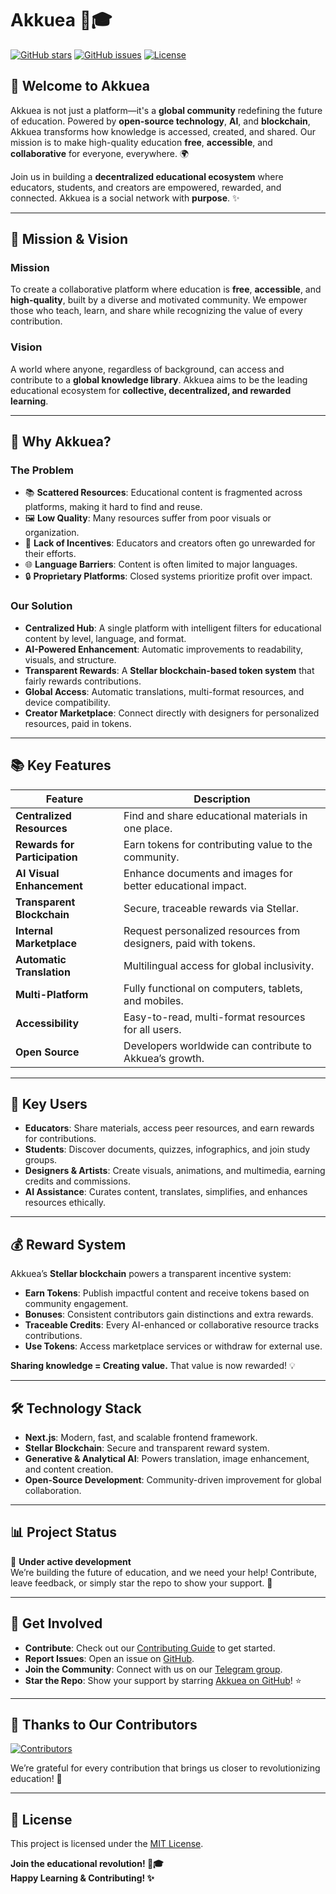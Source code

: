 # Akkuea 🚀🎓

[![GitHub stars](https://img.shields.io/github/stars/akkuea/akkuea?style=social)](https://github.com/akkuea/akkuea)
[![GitHub issues](https://img.shields.io/github/issues/akkuea/akkuea)](https://github.com/akkuea/akkuea/issues)
[![License](https://img.shields.io/badge/license-MIT-blue.svg)](https://github.com/akkuea/akkuea/blob/main/LICENSE)

## 🌟 Welcome to Akkuea

Akkuea is not just a platform—it's a **global community** redefining the future of education. Powered by **open-source technology**, **AI**, and **blockchain**, Akkuea transforms how knowledge is accessed, created, and shared. Our mission is to make high-quality education **free**, **accessible**, and **collaborative** for everyone, everywhere. 🌍

Join us in building a **decentralized educational ecosystem** where educators, students, and creators are empowered, rewarded, and connected. Akkuea is a social network with **purpose**. ✨

---

## 🎯 Mission & Vision

### Mission
To create a collaborative platform where education is **free**, **accessible**, and **high-quality**, built by a diverse and motivated community. We empower those who teach, learn, and share while recognizing the value of every contribution.

### Vision
A world where anyone, regardless of background, can access and contribute to a **global knowledge library**. Akkuea aims to be the leading educational ecosystem for **collective, decentralized, and rewarded learning**.

---

## 🚀 Why Akkuea?

### The Problem
- 📚 **Scattered Resources**: Educational content is fragmented across platforms, making it hard to find and reuse.
- 🖼️ **Low Quality**: Many resources suffer from poor visuals or organization.
- 💸 **Lack of Incentives**: Educators and creators often go unrewarded for their efforts.
- 🌐 **Language Barriers**: Content is often limited to major languages.
- 🔒 **Proprietary Platforms**: Closed systems prioritize profit over impact.

### Our Solution
- **Centralized Hub**: A single platform with intelligent filters for educational content by level, language, and format.
- **AI-Powered Enhancement**: Automatic improvements to readability, visuals, and structure.
- **Transparent Rewards**: A **Stellar blockchain-based token system** that fairly rewards contributions.
- **Global Access**: Automatic translations, multi-format resources, and device compatibility.
- **Creator Marketplace**: Connect directly with designers for personalized resources, paid in tokens.

---

## 📚 Key Features

| Feature                  | Description                                                                 |
|--------------------------|-----------------------------------------------------------------------------|
| **Centralized Resources** | Find and share educational materials in one place.                          |
| **Rewards for Participation** | Earn tokens for contributing value to the community.                    |
| **AI Visual Enhancement** | Enhance documents and images for better educational impact.                 |
| **Transparent Blockchain** | Secure, traceable rewards via Stellar.                                     |
| **Internal Marketplace**  | Request personalized resources from designers, paid with tokens.            |
| **Automatic Translation** | Multilingual access for global inclusivity.                                 |
| **Multi-Platform**        | Fully functional on computers, tablets, and mobiles.                        |
| **Accessibility**         | Easy-to-read, multi-format resources for all users.                         |
| **Open Source**           | Developers worldwide can contribute to Akkuea’s growth.                     |

---

## 👥 Key Users

- **Educators**: Share materials, access peer resources, and earn rewards for contributions.
- **Students**: Discover documents, quizzes, infographics, and join study groups.
- **Designers & Artists**: Create visuals, animations, and multimedia, earning credits and commissions.
- **AI Assistance**: Curates content, translates, simplifies, and enhances resources ethically.

---

## 💰 Reward System

Akkuea’s **Stellar blockchain** powers a transparent incentive system:
- **Earn Tokens**: Publish impactful content and receive tokens based on community engagement.
- **Bonuses**: Consistent contributors gain distinctions and extra rewards.
- **Traceable Credits**: Every AI-enhanced or collaborative resource tracks contributions.
- **Use Tokens**: Access marketplace services or withdraw for external use.

**Sharing knowledge = Creating value.** That value is now rewarded! 💡

---

## 🛠️ Technology Stack

- **Next.js**: Modern, fast, and scalable frontend framework.
- **Stellar Blockchain**: Secure and transparent reward system.
- **Generative & Analytical AI**: Powers translation, image enhancement, and content creation.
- **Open-Source Development**: Community-driven improvement for global collaboration.

---

## 📊 Project Status

🧱 **Under active development**  
We’re building the future of education, and we need your help! Contribute, leave feedback, or simply star the repo to show your support. 🌟

---

## 💬 Get Involved

- **Contribute**: Check out our [Contributing Guide](CONTRIBUTING.md) to get started.
- **Report Issues**: Open an issue on [GitHub](https://github.com/akkuea/akkuea/issues).
- **Join the Community**: Connect with us on our [Telegram group](https://t.me/akkuea_community).
- **Star the Repo**: Show your support by starring [Akkuea on GitHub](https://github.com/akkuea/akkuea)! ⭐

---

## 🫡 Thanks to Our Contributors

<a href="https://github.com/akkuea/akkuea/graphs/contributors">
  <img src="https://contrib.rocks/image?repo=akkuea/akkuea" alt="Contributors" />
</a>

We’re grateful for every contribution that brings us closer to revolutionizing education! 🙌

---

## 📜 License

This project is licensed under the [MIT License](LICENSE).

**Join the educational revolution! 🚀🎓**  
**Happy Learning & Contributing! ✨**


